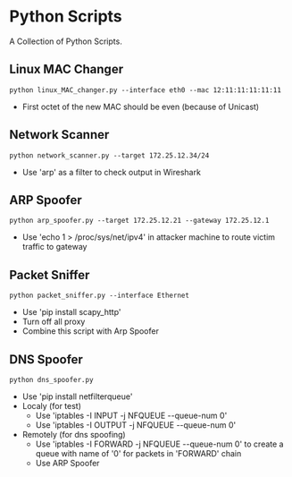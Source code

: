 # Python Scripts
A Collection of Python Scripts.

## Linux MAC Changer
```python linux_MAC_changer.py --interface eth0 --mac 12:11:11:11:11:11```
- First octet of the new MAC should be even (because of Unicast)

## Network Scanner
```python network_scanner.py --target 172.25.12.34/24```
- Use 'arp' as a filter to check output in Wireshark

## ARP Spoofer
```python arp_spoofer.py --target 172.25.12.21 --gateway 172.25.12.1```
- Use 'echo 1 > /proc/sys/net/ipv4' in attacker machine to route victim traffic to gateway

## Packet Sniffer
```python packet_sniffer.py --interface Ethernet```
- Use 'pip install scapy_http'
- Turn off all proxy
- Combine this script with Arp Spoofer


## DNS Spoofer
```python dns_spoofer.py```
- Use 'pip install netfilterqueue'
- Localy (for test)
  - Use 'iptables -I INPUT -j NFQUEUE --queue-num 0'
  - Use 'iptables -I OUTPUT -j NFQUEUE --queue-num 0'
- Remotely (for dns spoofing)
  - Use 'iptables -I FORWARD -j NFQUEUE --queue-num 0' to create a queue with name of '0' for packets in 'FORWARD' chain
  - Use ARP Spoofer


